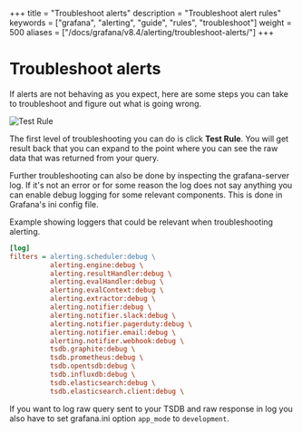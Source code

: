 +++
title = "Troubleshoot alerts"
description = "Troubleshoot alert rules"
keywords = ["grafana", "alerting", "guide", "rules", "troubleshoot"]
weight = 500
aliases = ["/docs/grafana/v8.4/alerting/troubleshoot-alerts/"]
+++

# Troubleshoot alerts

If alerts are not behaving as you expect, here are some steps you can take to troubleshoot and figure out what is going wrong.

![Test Rule](/static/img/docs/v4/alert_test_rule.png)

The first level of troubleshooting you can do is click **Test Rule**. You will get result back that you can expand to the point where you can see the raw data that was returned from your query.

Further troubleshooting can also be done by inspecting the grafana-server log. If it's not an error or for some reason the log does not say anything you can enable debug logging for some relevant components. This is done in Grafana's ini config file.

Example showing loggers that could be relevant when troubleshooting alerting.

```ini
[log]
filters = alerting.scheduler:debug \
          alerting.engine:debug \
          alerting.resultHandler:debug \
          alerting.evalHandler:debug \
          alerting.evalContext:debug \
          alerting.extractor:debug \
          alerting.notifier:debug \
          alerting.notifier.slack:debug \
          alerting.notifier.pagerduty:debug \
          alerting.notifier.email:debug \
          alerting.notifier.webhook:debug \
          tsdb.graphite:debug \
          tsdb.prometheus:debug \
          tsdb.opentsdb:debug \
          tsdb.influxdb:debug \
          tsdb.elasticsearch:debug \
          tsdb.elasticsearch.client:debug \
```

If you want to log raw query sent to your TSDB and raw response in log you also have to set grafana.ini option `app_mode` to `development`.
